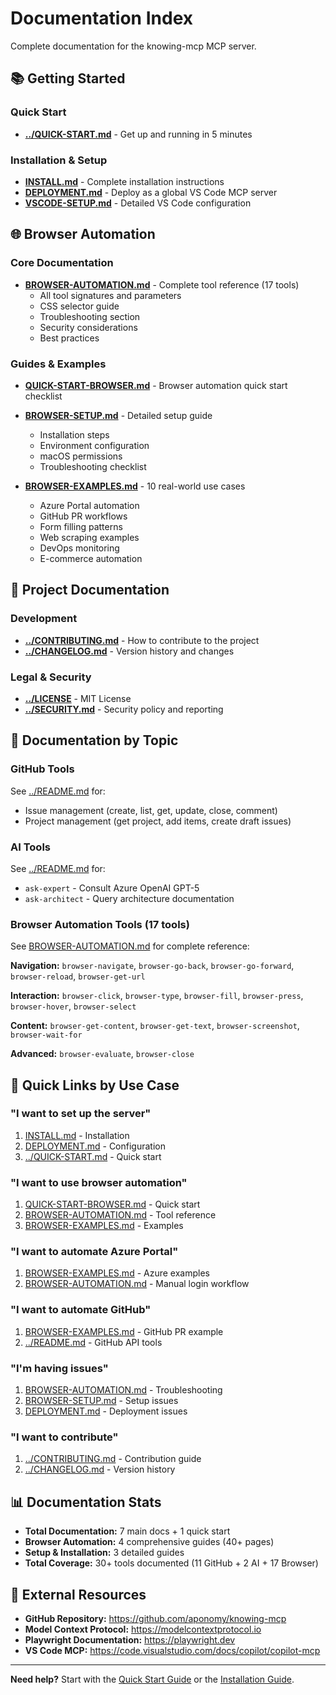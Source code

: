 # Documentation Index

Complete documentation for the knowing-mcp MCP server.

## 📚 Getting Started

### Quick Start
- **[../QUICK-START.md](../QUICK-START.md)** - Get up and running in 5 minutes

### Installation & Setup
- **[INSTALL.md](INSTALL.md)** - Complete installation instructions
- **[DEPLOYMENT.md](DEPLOYMENT.md)** - Deploy as a global VS Code MCP server
- **[VSCODE-SETUP.md](VSCODE-SETUP.md)** - Detailed VS Code configuration

## 🌐 Browser Automation

### Core Documentation
- **[BROWSER-AUTOMATION.md](BROWSER-AUTOMATION.md)** - Complete tool reference (17 tools)
  - All tool signatures and parameters
  - CSS selector guide
  - Troubleshooting section
  - Security considerations
  - Best practices

### Guides & Examples
- **[QUICK-START-BROWSER.md](QUICK-START-BROWSER.md)** - Browser automation quick start checklist
- **[BROWSER-SETUP.md](BROWSER-SETUP.md)** - Detailed setup guide
  - Installation steps
  - Environment configuration
  - macOS permissions
  - Troubleshooting checklist

- **[BROWSER-EXAMPLES.md](BROWSER-EXAMPLES.md)** - 10 real-world use cases
  - Azure Portal automation
  - GitHub PR workflows
  - Form filling patterns
  - Web scraping examples
  - DevOps monitoring
  - E-commerce automation

## 🔧 Project Documentation

### Development
- **[../CONTRIBUTING.md](../CONTRIBUTING.md)** - How to contribute to the project
- **[../CHANGELOG.md](../CHANGELOG.md)** - Version history and changes

### Legal & Security
- **[../LICENSE](../LICENSE)** - MIT License
- **[../SECURITY.md](../SECURITY.md)** - Security policy and reporting

## 📖 Documentation by Topic

### GitHub Tools
See [../README.md](../README.md#-available-tools) for:
- Issue management (create, list, get, update, close, comment)
- Project management (get project, add items, create draft issues)

### AI Tools
See [../README.md](../README.md#-available-tools) for:
- `ask-expert` - Consult Azure OpenAI GPT-5
- `ask-architect` - Query architecture documentation

### Browser Automation Tools (17 tools)
See [BROWSER-AUTOMATION.md](BROWSER-AUTOMATION.md) for complete reference:

**Navigation:** `browser-navigate`, `browser-go-back`, `browser-go-forward`, `browser-reload`, `browser-get-url`

**Interaction:** `browser-click`, `browser-type`, `browser-fill`, `browser-press`, `browser-hover`, `browser-select`

**Content:** `browser-get-content`, `browser-get-text`, `browser-screenshot`, `browser-wait-for`

**Advanced:** `browser-evaluate`, `browser-close`

## 🎯 Quick Links by Use Case

### "I want to set up the server"
1. [INSTALL.md](INSTALL.md) - Installation
2. [DEPLOYMENT.md](DEPLOYMENT.md) - Configuration
3. [../QUICK-START.md](../QUICK-START.md) - Quick start

### "I want to use browser automation"
1. [QUICK-START-BROWSER.md](QUICK-START-BROWSER.md) - Quick start
2. [BROWSER-AUTOMATION.md](BROWSER-AUTOMATION.md) - Tool reference
3. [BROWSER-EXAMPLES.md](BROWSER-EXAMPLES.md) - Examples

### "I want to automate Azure Portal"
1. [BROWSER-EXAMPLES.md](BROWSER-EXAMPLES.md#1-azure-portal-automation) - Azure examples
2. [BROWSER-AUTOMATION.md](BROWSER-AUTOMATION.md#workflow-manual-login--agent-automation) - Manual login workflow

### "I want to automate GitHub"
1. [BROWSER-EXAMPLES.md](BROWSER-EXAMPLES.md#2-github-pr-workflow) - GitHub PR example
2. [../README.md](../README.md#github-tools) - GitHub API tools

### "I'm having issues"
1. [BROWSER-AUTOMATION.md](BROWSER-AUTOMATION.md#troubleshooting) - Troubleshooting
2. [BROWSER-SETUP.md](BROWSER-SETUP.md#common-setup-issues) - Setup issues
3. [DEPLOYMENT.md](DEPLOYMENT.md#troubleshooting) - Deployment issues

### "I want to contribute"
1. [../CONTRIBUTING.md](../CONTRIBUTING.md) - Contribution guide
2. [../CHANGELOG.md](../CHANGELOG.md) - Version history

## 📊 Documentation Stats

- **Total Documentation:** 7 main docs + 1 quick start
- **Browser Automation:** 4 comprehensive guides (40+ pages)
- **Setup & Installation:** 3 detailed guides
- **Total Coverage:** 30+ tools documented (11 GitHub + 2 AI + 17 Browser)

## 🔗 External Resources

- **GitHub Repository:** https://github.com/aponomy/knowing-mcp
- **Model Context Protocol:** https://modelcontextprotocol.io
- **Playwright Documentation:** https://playwright.dev
- **VS Code MCP:** https://code.visualstudio.com/docs/copilot/copilot-mcp

---

**Need help?** Start with the [Quick Start Guide](../QUICK-START.md) or the [Installation Guide](INSTALL.md).
